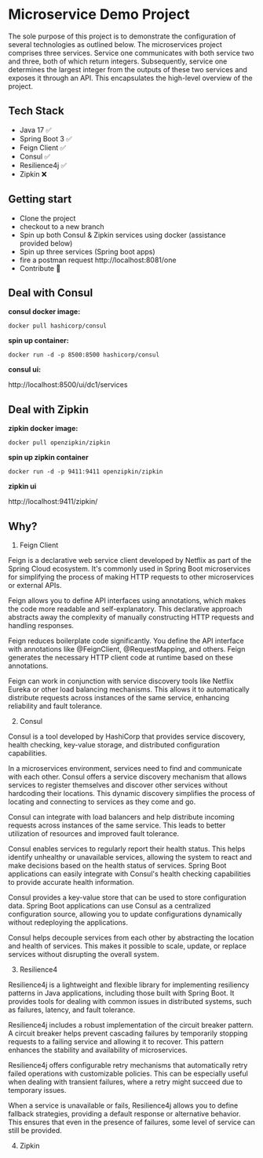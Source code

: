 # Microservice Demo Project

The sole purpose of this project is to demonstrate the configuration of several technologies as outlined below. The microservices project comprises three services. Service one communicates with both service two and three, both of which return integers. Subsequently, service one determines the largest integer from the outputs of these two services and exposes it through an API. This encapsulates the high-level overview of the project.

## Tech Stack
- Java 17 ✅
- Spring Boot 3 ✅
- Feign Client ✅
- Consul ✅
- Resilience4j ✅
- Zipkin ❌ 


## Getting start
- Clone the project
- checkout to a new branch
- Spin up both Consul & Zipkin services using docker (assistance provided below)
- Spin up three services (Spring boot apps)
- fire a postman request
  http://localhost:8081/one
- Contribute 🤞

## Deal with Consul


**consul docker image:** 

`docker pull hashicorp/consul`

**spin up container:**

`docker run -d -p 8500:8500 hashicorp/consul`

**consul ui:**

http://localhost:8500/ui/dc1/services


## Deal with Zipkin

**zipkin docker image:**

`docker pull openzipkin/zipkin`

**spin up zipkin container**

`docker run -d -p 9411:9411 openzipkin/zipkin`

**zipkin ui**

http://localhost:9411/zipkin/





## Why?

1. Feign Client

Feign is a declarative web service client developed by Netflix as part of the Spring Cloud ecosystem. It's commonly used in Spring Boot microservices for simplifying the process of making HTTP requests to other microservices or external APIs.

Feign allows you to define API interfaces using annotations, which makes the code more readable and self-explanatory. This declarative approach abstracts away the complexity of manually constructing HTTP requests and handling responses.

Feign reduces boilerplate code significantly. You define the API interface with annotations like @FeignClient, @RequestMapping, and others. Feign generates the necessary HTTP client code at runtime based on these annotations.

Feign can work in conjunction with service discovery tools like Netflix Eureka or other load balancing mechanisms. This allows it to automatically distribute requests across instances of the same service, enhancing reliability and fault tolerance.


2. Consul

Consul is a tool developed by HashiCorp that provides service discovery, health checking, key-value storage, and distributed configuration capabilities.

In a microservices environment, services need to find and communicate with each other. Consul offers a service discovery mechanism that allows services to register themselves and discover other services without hardcoding their locations. This dynamic discovery simplifies the process of locating and connecting to services as they come and go.

Consul can integrate with load balancers and help distribute incoming requests across instances of the same service. This leads to better utilization of resources and improved fault tolerance.

Consul enables services to regularly report their health status. This helps identify unhealthy or unavailable services, allowing the system to react and make decisions based on the health status of services. Spring Boot applications can easily integrate with Consul's health checking capabilities to provide accurate health information.

Consul provides a key-value store that can be used to store configuration data. Spring Boot applications can use Consul as a centralized configuration source, allowing you to update configurations dynamically without redeploying the applications.

Consul helps decouple services from each other by abstracting the location and health of services. This makes it possible to scale, update, or replace services without disrupting the overall system.

3. Resilience4

Resilience4j is a lightweight and flexible library for implementing resiliency patterns in Java applications, including those built with Spring Boot. It provides tools for dealing with common issues in distributed systems, such as failures, latency, and fault tolerance.

Resilience4j includes a robust implementation of the circuit breaker pattern. A circuit breaker helps prevent cascading failures by temporarily stopping requests to a failing service and allowing it to recover. This pattern enhances the stability and availability of microservices.

Resilience4j offers configurable retry mechanisms that automatically retry failed operations with customizable policies. This can be especially useful when dealing with transient failures, where a retry might succeed due to temporary issues.

When a service is unavailable or fails, Resilience4j allows you to define fallback strategies, providing a default response or alternative behavior. This ensures that even in the presence of failures, some level of service can still be provided.

4. Zipkin

